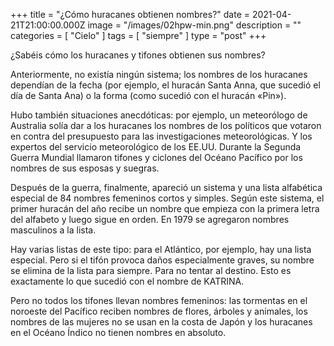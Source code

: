 +++
title = "¿Cómo huracanes obtienen nombres?"
date = 2021-04-21T21:00:00.000Z
image = "/images/02hpw-min.png"
description = ""
categories = [ "Cielo" ]
tags = [ "siempre" ]
type = "post"
+++

¿Sabéis cómo los huracanes y tifones obtienen sus nombres?

Anteriormente, no existía ningún sistema; los nombres de los huracanes dependían de la fecha (por ejemplo, el huracán Santa Anna, que sucedió el día de Santa Ana) o la forma (como sucedió con el huracán «Pin»).

Hubo también situaciones anecdóticas: por ejemplo, un meteorólogo de Australia solía dar a los huracanes los nombres de los políticos que votaron en contra del presupuesto para las investigaciones meteorológicas. Y los expertos del servicio meteorológico de los EE.UU. Durante la Segunda Guerra Mundial llamaron tifones y ciclones del Océano Pacífico por los nombres de sus esposas y suegras.

Después de la guerra, finalmente, apareció un sistema y una lista alfabética especial de 84 nombres femeninos cortos y simples. Según este sistema, el primer huracán del año recibe un nombre que empieza con la primera letra del alfabeto y luego sigue en orden. En 1979 se agregaron nombres masculinos a la lista.

Hay varias listas de este tipo: para el Atlántico, por ejemplo, hay una lista especial. Pero si el tifón provoca daños especialmente graves, su nombre se elimina de la lista para siempre. Para no tentar al destino. Esto es exactamente lo que sucedió con el nombre de KATRINA.

Pero no todos los tifones llevan nombres femeninos: las tormentas en el noroeste del Pacífico reciben nombres de flores, árboles y animales, los nombres de las mujeres no se usan en la costa de Japón y los huracanes en el Océano Índico no tienen nombres en absoluto.

